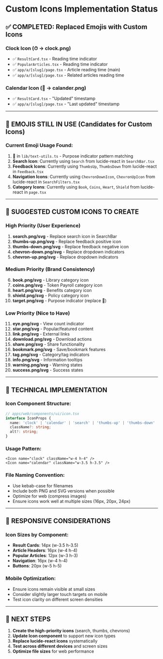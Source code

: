 # Custom Icons Implementation Status

## ✅ **COMPLETED: Replaced Emojis with Custom Icons**

### **Clock Icon (⏱ → clock.png)**
- ✅ `ResultCard.tsx` - Reading time indicator  
- ✅ `PopularArticles.tsx` - Reading time indicator
- ✅ `app/a/[slug]/page.tsx` - Article reading time (main)
- ✅ `app/a/[slug]/page.tsx` - Related articles reading time

### **Calendar Icon (📅 → calander.png)**
- ✅ `ResultCard.tsx` - "Updated" timestamp
- ✅ `app/a/[slug]/page.tsx` - "Last updated" timestamp

---

## 📝 **EMOJIS STILL IN USE (Candidates for Custom Icons)**

### **Current Emoji Usage Found:**
1. **🎯** in `lib/text-utils.ts` - Purpose indicator pattern matching
2. **Search Icon**: Currently using `Search` from lucide-react in `SearchBar.tsx`
3. **Feedback Icons**: Currently using `ThumbsUp`, `ThumbsDown` from lucide-react in `Feedback.tsx`
4. **Navigation Icons**: Currently using `ChevronDownIcon`, `ChevronUpIcon` from lucide-react in `SearchFilters.tsx`
5. **Category Icons**: Currently using `Book`, `Coins`, `Heart`, `Shield` from lucide-react in `page.tsx`

---

## 🎨 **SUGGESTED CUSTOM ICONS TO CREATE**

### **High Priority (User Experience)**
1. **search.png/svg** - Replace search icon in SearchBar
2. **thumbs-up.png/svg** - Replace feedback positive icon
3. **thumbs-down.png/svg** - Replace feedback negative icon
4. **chevron-down.png/svg** - Replace dropdown indicators
5. **chevron-up.png/svg** - Replace dropdown indicators

### **Medium Priority (Brand Consistency)**
6. **book.png/svg** - Library category icon
7. **coins.png/svg** - Token Payroll category icon  
8. **heart.png/svg** - Benefits category icon
9. **shield.png/svg** - Policy category icon
10. **target.png/svg** - Purpose indicator (replace 🎯)

### **Low Priority (Nice to Have)**
11. **eye.png/svg** - View count indicator
12. **star.png/svg** - Popular/featured content
13. **link.png/svg** - External links
14. **download.png/svg** - Download actions
15. **share.png/svg** - Share functionality
16. **bookmark.png/svg** - Save/bookmark features
17. **tag.png/svg** - Category/tag indicators
18. **info.png/svg** - Information tooltips
19. **warning.png/svg** - Warning states
20. **success.png/svg** - Success states

---

## 🔧 **TECHNICAL IMPLEMENTATION**

### **Icon Component Structure:**
```typescript
// apps/web/components/ui/icon.tsx
interface IconProps {
  name: 'clock' | 'calendar' | 'search' | 'thumbs-up' | 'thumbs-down' | ...;
  className?: string;
  alt?: string;
}
```

### **Usage Pattern:**
```tsx
<Icon name="clock" className="w-4 h-4" />
<Icon name="calendar" className="w-3.5 h-3.5" />
```

### **File Naming Convention:**
- Use kebab-case for filenames
- Include both PNG and SVG versions when possible
- Optimize for web (compress images)
- Ensure icons work well at multiple sizes (16px, 20px, 24px)

---

## 📱 **RESPONSIVE CONSIDERATIONS**

### **Icon Sizes by Component:**
- **Result Cards**: 14px (w-3.5 h-3.5)
- **Article Headers**: 16px (w-4 h-4)
- **Popular Articles**: 12px (w-3 h-3)
- **Navigation**: 16px (w-4 h-4)
- **Buttons**: 20px (w-5 h-5)

### **Mobile Optimization:**
- Ensure icons remain visible at small sizes
- Consider slightly larger touch targets on mobile
- Test icon clarity on different screen densities

---

## 🎯 **NEXT STEPS**

1. **Create the high-priority icons** (search, thumbs, chevrons)
2. **Update Icon component** to support new icon types
3. **Replace lucide-react icons** systematically
4. **Test across different devices** and screen sizes
5. **Optimize file sizes** for web performance
